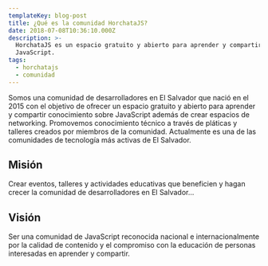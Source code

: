 ```yaml
---
templateKey: blog-post
title: ¿Qué es la comunidad HorchataJS?
date: 2018-07-08T10:36:10.000Z
description: >-
  HorchataJS es un espacio gratuito y abierto para aprender y compartir sobre
  JavaScript.
tags:
  - horchatajs
  - comunidad
---
```

Somos una comunidad de desarrolladores en El Salvador que nació en el 2015 con el objetivo de ofrecer un espacio gratuito y abierto para aprender y compartir conocimiento sobre JavaScript además de crear espacios de networking. Promovemos conocimiento técnico a través de pláticas y talleres creados por miembros de la comunidad. Actualmente es una de las comunidades de tecnología más activas de El Salvador.

## Misión

Crear eventos, talleres y actividades educativas que beneficien y hagan crecer la comunidad de desarrolladores en El Salvador...

## Visión

Ser una comunidad de JavaScript reconocida nacional e internacionalmente por la calidad de contenido y el compromiso con la educación de personas interesadas en aprender y compartir.
